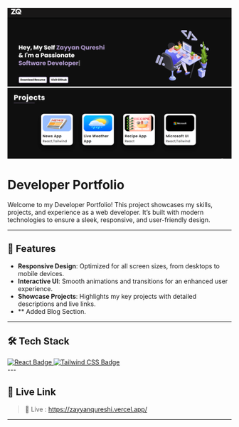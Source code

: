 ![Screenshot of my project](./src/assets/portfolio.png)
![Screenshot of my project](./src/assets/portfolio2.png)

# Developer Portfolio

Welcome to my Developer Portfolio! This project showcases my skills, projects, and experience as a web developer. It’s built with modern technologies to ensure a sleek, responsive, and user-friendly design.

---

## 🌟 Features

- **Responsive Design**: Optimized for all screen sizes, from desktops to mobile devices.
- **Interactive UI**: Smooth animations and transitions for an enhanced user experience.
- **Showcase Projects**: Highlights my key projects with detailed descriptions and live links.
- ** Added Blog Section.

---

## 🛠️ Tech Stack

<div align="left"> <a href="https://reactjs.org/" target="_blank"> <img src="https://img.shields.io/badge/React-20232A?style=for-the-badge&logo=react&logoColor=61DAFB" alt="React Badge" /> </a> <a href="https://tailwindcss.com/" target="_blank"> <img src="https://img.shields.io/badge/TailwindCSS-0F172A?style=for-the-badge&logo=tailwind-css&logoColor=38BDF8" alt="Tailwind CSS Badge" /> </a> </div>
---

## 📌 Live Link

> 🔗 Live : https://zayyanqureshi.vercel.app/ 

---


